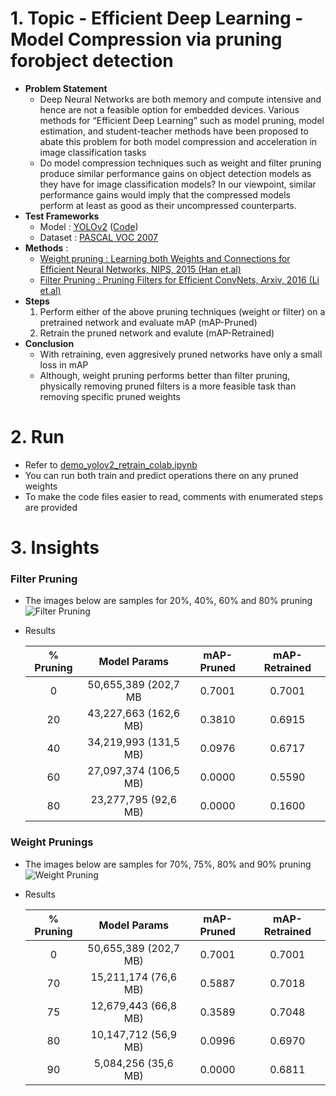 # 1. Topic - Efficient Deep Learning - Model Compression via pruning forobject detection
 - __Problem Statement__
    - Deep Neural Networks are both memory and compute intensive and hence are not a feasible option for embedded devices. Various methods for “Efficient Deep Learning” such as model pruning, model estimation, and student-teacher methods have been proposed to abate this problem for both model compression and acceleration in image classification tasks
    - Do model compression techniques such as weight and filter pruning produce similar performance gains on object detection models as they have for image classification models? In our viewpoint, similar performance gains would imply that the compressed models perform at least as good as their uncompressed counterparts. 
 - __Test Frameworks__
    - Model : [YOLOv2](https://arxiv.org/abs/1612.08242) ([Code](https://github.com/marvis/pytorch-yolo2))
    - Dataset : [PASCAL VOC 2007](http://host.robots.ox.ac.uk/pascal/VOC/voc2007/) 
 - __Methods__ : 
    - [Weight pruning : Learning both Weights and Connections for Efficient Neural Networks, NIPS, 2015 (Han et.al)](https://dl.acm.org/citation.cfm?id=2969366)
    - [Filter Pruning : Pruning Filters for Efficient ConvNets, Arxiv, 2016 (Li et.al) ](https://arxiv.org/abs/1608.08710)
 - __Steps__
    1. Perform either of the above pruning techniques (weight or filter) on a pretrained network and evaluate mAP (mAP-Pruned)
    2. Retrain the pruned network and evalute (mAP-Retrained) 
 - __Conclusion__
    - With retraining, even aggresively pruned networks have only a small loss in mAP
    - Although, weight pruning performs better than filter pruning, physically removing pruned filters is a more feasible task than removing specific pruned weights 

# 2. Run
 - Refer to [demo_yolov2_retrain_colab.ipynb](demo/demo_retrain/demo_yolov2_retrain_colab.ipynb)
 - You can run both train and predict operations there on any pruned weights
 - To make the code files easier to read, comments with enumerated steps are provided 

# 3. Insights
### Filter Pruning
- The images below are samples for 20%, 40%, 60% and 80% pruning
    ![Filter Pruning](https://github.com/prerakmody/CS4180-DL/blob/feature/pre-master/demo/demo_retrain/results/ModelCompression_PASCAL2007_YOLOv2_FilterPruning.png)
 - Results
 
    | **% Pruning** |   **Model Params**    | **mAP-Pruned** | **mAP-Retrained** |
    | :-----------: | :-------------------: | :------------: | :---------------: |
    |       0       | 50,655,389 (202,7 MB  |     0.7001     |      0.7001       |
    |      20       | 43,227,663 (162,6 MB) |     0.3810     |      0.6915       |
    |      40       | 34,219,993 (131,5 MB) |     0.0976     |      0.6717       |
    |      60       | 27,097,374 (106,5 MB) |     0.0000     |      0.5590       |
    |      80       | 23,277,795 (92,6 MB)  |     0.0000     |      0.1600       |


### Weight Prunings
- The images below are samples for 70%, 75%, 80% and 90% pruning
    ![Weight Pruning](https://github.com/prerakmody/CS4180-DL/blob/feature/pre-master/demo/demo_retrain/results/ModelCompression_PASCAL2007_YOLOv2_WeightPruning.png)

 - Results
 
    | **% Pruning** |   **Model Params**    | **mAP-Pruned** | **mAP-Retrained** |
    | :-----------: | :-------------------: | :------------: | :---------------: |
    |       0       | 50,655,389 (202,7 MB) |     0.7001     |      0.7001       |
    |      70       | 15,211,174 (76,6 MB)  |     0.5887     |      0.7018       |
    |      75       | 12,679,443 (66,8 MB)  |     0.3589     |      0.7048       |
    |      80       | 10,147,712 (56,9 MB)  |     0.0996     |      0.6970       |
    |      90       |  5,084,256 (35,6 MB)  |     0.0000     |      0.6811       |
